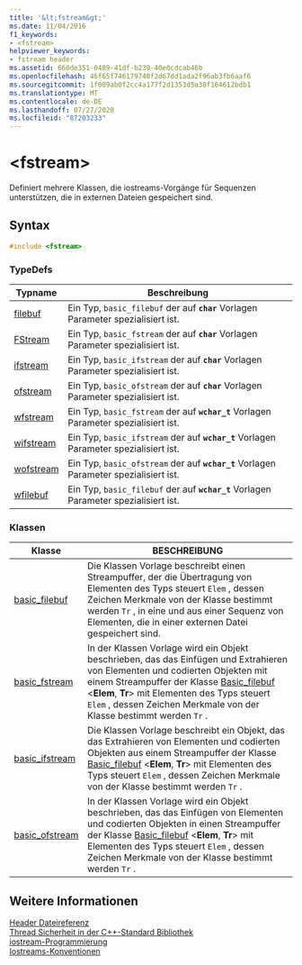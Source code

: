 ```yaml
---
title: '&lt;fstream&gt;'
ms.date: 11/04/2016
f1_keywords:
- <fstream>
helpviewer_keywords:
- fstream header
ms.assetid: 660de351-0489-41df-b239-40e0cdcab46b
ms.openlocfilehash: 46f65f746179740f2d67dd1ada2f96ab3fb6aaf6
ms.sourcegitcommit: 1f009ab0f2cc4a177f2d1353d5a38f164612bdb1
ms.translationtype: MT
ms.contentlocale: de-DE
ms.lasthandoff: 07/27/2020
ms.locfileid: "87203233"
---
```

# <a name="ltfstreamgt"></a>&lt;fstream&gt;

Definiert mehrere Klassen, die iostreams-Vorgänge für Sequenzen unterstützen, die in externen Dateien gespeichert sind.

## <a name="syntax"></a>Syntax

```cpp
#include <fstream>
```

### <a name="typedefs"></a>TypeDefs

|Typname|Beschreibung|
|-|-|
|[filebuf](../standard-library/fstream-typedefs.md#filebuf)|Ein Typ, `basic_filebuf` der auf **`char`** Vorlagen Parameter spezialisiert ist.|
|[FStream](../standard-library/fstream-typedefs.md#fstream)|Ein Typ, `basic_fstream` der auf **`char`** Vorlagen Parameter spezialisiert ist.|
|[ifstream](../standard-library/fstream-typedefs.md#ifstream)|Ein Typ, `basic_ifstream` der auf **`char`** Vorlagen Parameter spezialisiert ist.|
|[ofstream](../standard-library/fstream-typedefs.md#ofstream)|Ein Typ, `basic_ofstream` der auf **`char`** Vorlagen Parameter spezialisiert ist.|
|[wfstream](../standard-library/fstream-typedefs.md#wfstream)|Ein Typ, `basic_fstream` der auf **`wchar_t`** Vorlagen Parameter spezialisiert ist.|
|[wifstream](../standard-library/fstream-typedefs.md#wifstream)|Ein Typ, `basic_ifstream` der auf **`wchar_t`** Vorlagen Parameter spezialisiert ist.|
|[wofstream](../standard-library/fstream-typedefs.md#wofstream)|Ein Typ, `basic_ofstream` der auf **`wchar_t`** Vorlagen Parameter spezialisiert ist.|
|[wfilebuf](../standard-library/fstream-typedefs.md#wfilebuf)|Ein Typ, `basic_filebuf` der auf **`wchar_t`** Vorlagen Parameter spezialisiert ist.|

### <a name="classes"></a>Klassen

|Klasse|BESCHREIBUNG|
|-|-|
|[basic_filebuf](../standard-library/basic-filebuf-class.md)|Die Klassen Vorlage beschreibt einen Streampuffer, der die Übertragung von Elementen des Typs steuert `Elem` , dessen Zeichen Merkmale von der Klasse bestimmt werden `Tr` , in eine und aus einer Sequenz von Elementen, die in einer externen Datei gespeichert sind.|
|[basic_fstream](../standard-library/basic-fstream-class.md)|In der Klassen Vorlage wird ein Objekt beschrieben, das das Einfügen und Extrahieren von Elementen und codierten Objekten mit einem Streampuffer der Klasse [Basic_filebuf](../standard-library/basic-filebuf-class.md) \<**Elem**, **Tr**> mit Elementen des Typs steuert `Elem` , dessen Zeichen Merkmale von der Klasse bestimmt werden `Tr` .|
|[basic_ifstream](../standard-library/basic-ifstream-class.md)|Die Klassen Vorlage beschreibt ein Objekt, das das Extrahieren von Elementen und codierten Objekten aus einem Streampuffer der Klasse [Basic_filebuf](../standard-library/basic-filebuf-class.md) \<**Elem**, **Tr**> mit Elementen des Typs steuert `Elem` , dessen Zeichen Merkmale von der Klasse bestimmt werden `Tr` .|
|[basic_ofstream](../standard-library/basic-ofstream-class.md)|In der Klassen Vorlage wird ein Objekt beschrieben, das das Einfügen von Elementen und codierten Objekten in einen Streampuffer der Klasse [Basic_filebuf](../standard-library/basic-filebuf-class.md) \<**Elem**, **Tr**> mit Elementen des Typs steuert `Elem` , dessen Zeichen Merkmale von der Klasse bestimmt werden `Tr` .|

## <a name="see-also"></a>Weitere Informationen

[Header Dateireferenz](../standard-library/cpp-standard-library-header-files.md)\
[Thread Sicherheit in der C++-Standard Bibliothek](../standard-library/thread-safety-in-the-cpp-standard-library.md)\
[iostream-Programmierung](../standard-library/iostream-programming.md)\
[Iostreams-Konventionen](../standard-library/iostreams-conventions.md)
